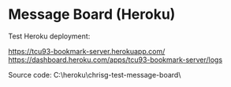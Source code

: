 # Message Board (Heroku)

Test Heroku deployment:

https://tcu93-bookmark-server.herokuapp.com/
https://dashboard.heroku.com/apps/tcu93-bookmark-server/logs

Source code: C:\heroku\chrisg-test-message-board\
